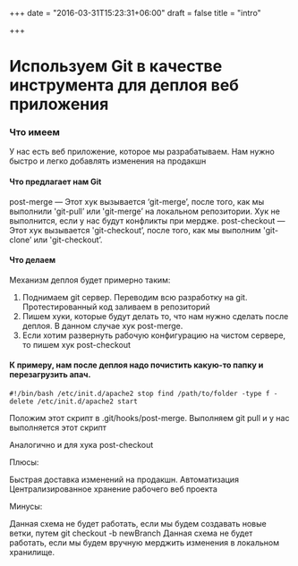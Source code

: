 +++
date = "2016-03-31T15:23:31+06:00"
draft = false
title = "intro"

+++

# Используем Git в качестве инструмента для деплоя веб приложения

### Что имеем

У нас есть веб приложение, которое мы разрабатываем. Нам нужно быстро и легко добавлять изменения на продакшн

#### Что предлагает нам Git

post-merge — Этот хук вызывается ‘git-merge’, после того, как мы выполнили 'git-pull’ или 'git-merge’ на локальном репозитории. Хук не выполнится, если у нас будут конфликты при мердже.
post-checkout — Этот хук вызывается 'git-checkout’, после того, как мы выполним 'git-clone’ или 'git-checkout’.

#### Что делаем

Механизм деплоя будет примерно таким:
1. Поднимаем git сервер. Переводим всю разработку на git. Протестированный код заливаем в репозиторий
2. Пишем хуки, которые будут делать то, что нам нужно сделать после деплоя. В данном случае хук post-merge.
3. Если хотим развернуть рабочую конфигурацию на чистом сервере, то пишем хук post-checkout

#### К примеру, нам после деплоя надо почистить какую-то папку и перезагрузить апач.
```
#!/bin/bash /etc/init.d/apache2 stop find /path/to/folder -type f -delete /etc/init.d/apache2 start
```

Положим этот скрипт в .git/hooks/post-merge.
Выполняем git pull и у нас выполняется этот скрипт

Аналогично и для хука post-checkout

Плюсы:

Быстрая доставка изменений на продакшн.
Автоматизация
Централизированное хранение рабочего веб проекта


Минусы:

Данная схема не будет работать, если мы будем создавать новые ветки, путем git checkout -b newBranch
Данная схема не будет работать, если мы будем вручную мерджить изменения в локальном хранилище.
